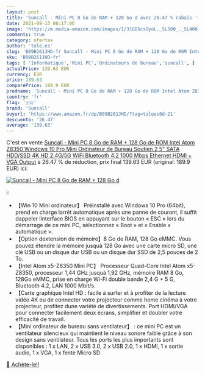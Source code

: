 ```yaml
---
layout: post
title: 'Suncall - Mini PC 8 Go de RAM + 128 Go d avec 26.47 % rabais '
date: 2021-09-15 06:17:06
image: 'https://m.media-amazon.com/images/I/31GD5csOyoL._SL500_._SL400_.jpg'
comments: true
category: ofertas
author: 'tole.es'
slug: 'B09B261JHD-fr Suncall - Mini PC 8 Go de RAM + 128 Go de ROM Intel Atom...'
sku: 'B09B261JHD-fr'
tags: [ 'Informatique','Mini PC','Ordinateurs de bureau','suncall', ]
actualPrice: 139.63 EUR
currency: EUR
price: 139.63
comparePrice: 189.9 EUR
prodname: 'Suncall - Mini PC 8 Go de RAM + 128 Go de ROM Intel Atom Z8350 Windows 10 Pro Mini Ordinateur de Bureau  Soutien 2 5" SATA HDD/SSD 4K HD 2.4G/5G WiFi Bluetooth 4.2 1000 Mbps Ethernet  HDMI + VGA Output'
country: 'fr'
flag: '🇫🇷'
brand: 'Suncall'
buyurl: 'https://www.amazon.fr/dp/B09B261JHD/?tag=tolees0d-21'
descuento: '26.47'
average: '139.63'
---
```


C'est en vente [Suncall - Mini PC 8 Go de RAM + 128 Go de ROM Intel Atom Z8350 Windows 10 Pro Mini Ordinateur de Bureau  Soutien 2 5" SATA HDD/SSD 4K HD 2.4G/5G WiFi Bluetooth 4.2 1000 Mbps Ethernet  HDMI + VGA Output](https://www.amazon.fr/dp/B09B261JHD/?tag=tolees0d-21)  à  26.47 % de réduction, prix final  139.63 EUR (original: 189.9 EUR) ici:

[![Suncall - Mini PC 8 Go de RAM + 128 Go d](https://m.media-amazon.com/images/I/31GD5csOyoL._SL500_._SL400_.jpg)](https://www.amazon.fr/dp/B09B261JHD/?tag=tolees0d-21)

ℹ️:

- 【Win 10 Mini ordinateur】 Préinstallé avec Windows 10 Pro (64bit), prend en charge larrêt automatique après une panne de courant, il suffit dappeler linterface BIOS en appuyant sur le bouton « ESC » lors du démarrage de ce mini PC, sélectionnez « Boot » et « Enable » automatique ».
- 【Option dextension de mémoire】8 Go de RAM, 128 Go eMMC. Vous pouvez étendre la mémoire jusquà 128 Go avec une carte micro SD, une clé USB ou un disque dur USB ou un disque dur SSD de 2,5 pouces de 2 To.
- 【Intel Atom x5-Z8350 Mini PC】 Processeur Quad-Core Intel Atom x5-Z8350, processeur 1,44 GHz jusquà 1,92 GHz, mémoire RAM 8 Go, 128Go eMMC, prise en charge Wi-Fi double bande 2,4 G + 5 G, Bluetooth 4.2, LAN 1000 Mbit/s.
- 【Carte graphique Intel HD : facile à surfer et à profiter de la lecture vidéo 4K ou de connecter votre projecteur comme home cinéma à votre projecteur, profitez dune variété de divertissements. Port HDMI/VGA pour connecter facilement deux écrans, simplifier et doubler votre efficacité de travail.
- 【Mini ordinateur de bureau sans ventilateur】 : ce mini PC est un ventilateur silencieux qui maintient le niveau sonore faible grâce à son design sans ventilateur. Tous les ports les plus importants sont disponibles : 1 x LAN, 2 x USB 3.0, 2 x USB 2.0, 1 x HDMI, 1 x sortie audio, 1 x VGA, 1 x fente Micro SD

[🛒 Achète-le!!](https://www.amazon.fr/dp/B09B261JHD/?tag=tolees0d-21)
